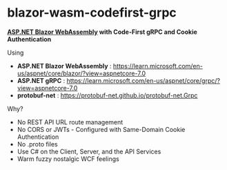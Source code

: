 # blazor-wasm-codefirst-grpc

**[ASP.NET Blazor WebAssembly](https://dotnet.microsoft.com/en-us/apps/aspnet/web-apps/blazor) with Code-First gRPC and Cookie Authentication**

Using
 - **ASP.NET Blazor WebAssembly** : https://learn.microsoft.com/en-us/aspnet/core/blazor/?view=aspnetcore-7.0
 - **ASP.NET gRPC** : https://learn.microsoft.com/en-us/aspnet/core/grpc/?view=aspnetcore-7.0
 - **protobuf-net** : https://protobuf-net.github.io/protobuf-net.Grpc

Why?
- No REST API URL route management
- No CORS or JWTs - Configured with Same-Domain Cookie Authentication
- No .proto files
- Use C# on the Client, Server, and the API Services
- Warm fuzzy nostalgic WCF feelings
